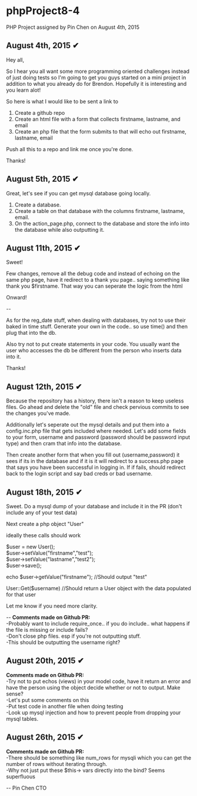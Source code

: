 # phpProject8-4
PHP Project assigned by Pin Chen on August 4th, 2015

August 4th, 2015 ✔
--
Hey all,

So I hear you all want some more programming oriented challenges instead of just doing tests so I'm going to get you guys started on a mini project in addition to what you already do for Brendon. Hopefully it is interesting and you learn alot!

So here is what I would like to be sent a link to

1) Create a github repo <br>
2) Create an html file with a form that collects firstname, lastname, and email <br>
3) Create an php file that the form submits to that will echo out firstname, lastname, email <br>

Push all this to a repo and link me once you're done.

Thanks!

August 5th, 2015 ✔
--
Great, let's see if you can get mysql database going locally. 

1) Create a database.<br>
2) Create a table on that database with the columns firstname, lastname, email.<br>
3) On the action_page.php, connect to the database and store the info into the database while also outputting it.<br>

August 11th, 2015 ✔
--
Sweet! 

Few changes, remove all the debug code and instead of echoing on the same php page, have it redirect to a thank you page.. saying something like thank you $firstname. That way you can seperate the logic from the html

Onward!

--

As for the reg_date stuff, when dealing with databases, try not to use their baked in time stuff. Generate your own in the code.. so use time() and then plug that into the db.

Also try not to put create statements in your code. You usually want the user who accesses the db be different from the person who inserts data into it.

Thanks!

August 12th, 2015 ✔
--
Because the repository has a history, there isn't a reason to keep useless files. Go ahead and delete the "old" file and check pervious commits to see the changes you've made.

Additionally let's seperate out the mysql details and put them into a config.inc.php file that gets included where needed. Let's add some fields to your form, username and password (password should be password input type) and then cram that info into the database.

Then create another form that when you fill out (username,password) it sees if its in the database and if it is it will redirect to a success.php page that says you have been successful in logging in. If if fails, should redirect back to the login script and say bad creds or bad username.

August 18th, 2015 ✔
--
Sweet. Do a mysql dump of your database and include it in the PR (don't include any of your test data)

Next create a php object "User"

ideally these calls should work

$user = new User();<br>
$user->setValue("firstname","test");<br>
$user->setValue("lastname","test2");<br>
$user->save();<br>

echo $user->getValue("firstname"); //Should output "test"

User::Get($username)  //Should return a User object with the data populated for that user

Let me know if you need more clarity.

--
<b>Comments made on Github PR:</b><br>
-Probably want to include require_once.. if you do include.. what happens if the file is missing or include fails?<br>
-Don't close php files. esp if you're not outputting stuff.<br>
-This should be outputting the username right?<br>

August 20th, 2015 ✔
--
<b>Comments made on Github PR:</b><br>
-Try not to put echos (views) in your model code, have it return an error and have the person using the object decide whether or not to output. Make sense?<br>
-Let's put some comments on this<br>
-Put test code in another file when doing testing<br>
-Look up mysql injection and how to prevent people from dropping your mysql tables.<br>

August 26th, 2015 ✔
--
<b>Comments made on Github PR:</b><br>
-There should be something like num_rows for mysqli which you can get the number of rows without iterating through.<br>
-Why not just put these $this-> vars directly into the bind? Seems superfluous

-- 
Pin Chen
CTO
